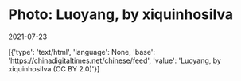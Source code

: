 # Photo: Luoyang, by xiquinhosilva

2021-07-23

[{'type': 'text/html', 'language': None, 'base': 'https://chinadigitaltimes.net/chinese/feed', 'value': 'Luoyang, by xiquinhosilva (CC BY 2.0)'}]